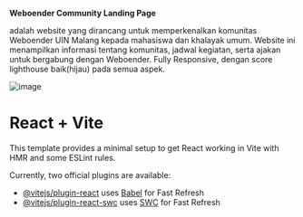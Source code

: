 **Weboender Community Landing Page**

adalah website yang dirancang untuk memperkenalkan komunitas Weboender UIN Malang kepada mahasiswa dan khalayak umum. Website ini menampilkan informasi tentang komunitas, jadwal kegiatan, serta ajakan untuk bergabung dengan Weboender. Fully Responsive, dengan score lighthouse baik(hijau) pada semua aspek.

![image](https://github.com/user-attachments/assets/fca30949-5e15-4f9f-83f4-9d33d635b9da)

# React + Vite

This template provides a minimal setup to get React working in Vite with HMR and some ESLint rules.

Currently, two official plugins are available:

- [@vitejs/plugin-react](https://github.com/vitejs/vite-plugin-react/blob/main/packages/plugin-react/README.md) uses [Babel](https://babeljs.io/) for Fast Refresh
- [@vitejs/plugin-react-swc](https://github.com/vitejs/vite-plugin-react-swc) uses [SWC](https://swc.rs/) for Fast Refresh
